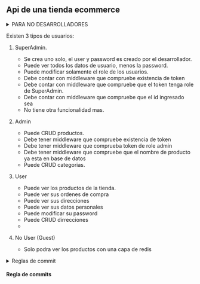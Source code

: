 ## Api de una tienda ecommerce

<details>
<summary>PARA NO DESARROLLADORES  </summary>
<br>
</details>

Existen 3 tipos de usuarios:

1. SuperAdmin.

   - Se crea uno solo, el user y password es creado por el desarrollador.
   - Puede ver todos los datos de usuario, menos la password.
   - Puede modificar solamente el role de los usuarios.
   - Debe contar con middleware que compruebe existencia de token
   - Debe contar con middleware que compruebe que el token tenga role de SuperAdmin.
   - Debe contar con middleware que compruebe que el id ingresado sea
   - No tiene otra funcionalidad mas.

2. Admin
   - Puede CRUD productos.
   - Debe tener middleware que compruebe existencia de token
   - Debe tener middleware que comprueba token de role admin
   - Debe tener middleware que compruebe que el nombre de producto ya esta en base de datos
   - Puede CRUD categorias.
3. User

   - Puede ver los productos de la tienda.
   - Puede ver sus ordenes de compra
   - Puede ver sus direcciones
   - Puede ver sus datos personales
   - Puede modificar su password
   - Puede CRUD dirrecciones
   -

4. No User (Guest)
   - Solo podra ver los productos con una capa de redis

<details>
<summary>Reglas de commit</summary>
<br>
[add] - Agregar un nuevo elemento
<br>
[del] - Eliminar un elemento
<br>
[mod] - Modificar un elemento
<br>
[fix] - Corregir un error
<br>
[doc] - Agregar documentacion
<br>
[test] - Agregar un test o modificarlo
<br>
[change] - Cambiar una caracteristica
<br>
[merge] - Merge de una branch
<br>
[dep] - Dependencias
<br>
[feat] - Nueva caracteristica
<br>
[refactor] - Refactorizar un codigo
<br>
[perf] - Mejora de performance
<br>
[revert] - Revertir un commit
<br>
[style] - Cambiar estilo, formato, nombre de variables
<br>
[ci] - Cambios en la integracion continua
<br>
[chore] - Cambios menores
<br>

</details>

#### Regla de commits
